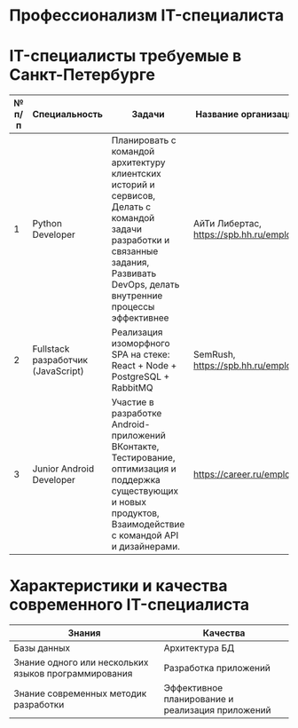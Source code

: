 # Профессионализм IT-специалиста

# IT-специалисты требуемые в Санкт-Петербурге

| № п/п | Специальность | Задачи | Название организаций, контакты |
|--     |--             |--      |--                              |
|   1   | Python Developer |Планировать с командой архитектуру клиентских историй и сервисов, Делать с командой задачи разработки и связанные задания, Развивать DevOps, делать внутренние процессы эффективнее| АйТи Либертас, https://spb.hh.ru/employer/2139186 |
|   2   | Fullstack разработчик (JavaScript)|  Реализация изоморфного SPA на стеке: React + Node + PostgreSQL + RabbitMQ |SemRush, https://spb.hh.ru/employer/789662 |
|   3   | Junior Android Developer | Участие в разработке Android-приложений ВКонтакте, Тестирование, оптимизация и поддержка существующих и новых продуктов, Взаимодействие с командой API и дизайнерами. | https://career.ru/employer/63225 |

# Характеристики и качества современного IT-специалиста

| Знания | Качества |
|-- |-- |
| Базы данных | Архитектура БД |
| Знание одного или нескольких языков программирования | Разработка приложений |
| Знание современных методик разработки | Эффективное планирование и реализация приложений |
